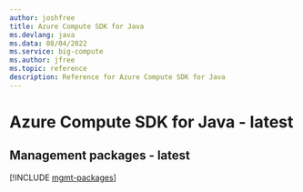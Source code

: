 ```yaml
---
author: joshfree
title: Azure Compute SDK for Java
ms.devlang: java
ms.data: 08/04/2022
ms.service: big-compute
ms.author: jfree
ms.topic: reference
description: Reference for Azure Compute SDK for Java
---
```

# Azure Compute SDK for Java - latest

## Management packages - latest
[!INCLUDE [mgmt-packages](compute-mgmt-index.md)]
